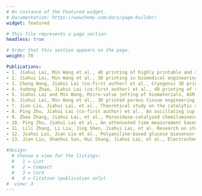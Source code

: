 ```yaml
---
# An instance of the Featured widget.
# Documentation: https://wowchemy.com/docs/page-builder/
widget: featured

# This file represents a page section.
headless: true

# Order that this section appears on the page.
weight: 70

Publications: 
- 1. Jiahui Lai, Min Wang et al., 4D printing of highly printable and shape morphing hydrogels composed of alginate and methylcellulose, Materials & Design, July 1, 2021
- 2. Jiahui Lai, Min Wang et al., 3D printing in biomedical engineering':' process, materials, and applications, Applied Physics Reviews, June 16, 2021
- 3. Chong Wang, Jiahui Lai (co-first author) et al., Cryogenic 3D printing of dual-delivery scaffolds for improved bone regeneration with enhanced vascularization, Bioactive Materials, January 1, 2021
- 4. Yudong Zhao, Jiahui Lai (co-first author) et al., 4D printing of self-folding hydrogel tubes for potential tissue engineering applications, Nano Life, December 14, 2021
- 5. Jiahui Lai and Min Wang, Micro-valve jetting of biomaterials, ASM handbook, accepted, 2022
- 6. Jiahui Lai, Min Wang et al., 3D printed porous tissue engineering scaffolds with the self-folding ability and controlled release of growth factor, MRS Communications, December 10, 2020
- 7. Jian Liu, Jiahui Lai, et al., Theoretical study on the catalytic oxidation of p-iodophenol by horseradish peroxidase in a chemiluminescent system, ChemistrySelect, November 15, 2018
- 8. Ping Zhu, Jiahui Lai (co-first author) et al., An oscillating cup viscometer based on Shvidkovskiy algorithm for molten metals, Measurement, July 1, 2018
- 9. Zhao Zhang, Jiahui Lai, et al., Peroxidase-catalyzed chemiluminescence system and its application in immunoassay, Talanta, April 1, 2018
- 10. Ping Zhu, Jiahui Lai et al., An attenuated time measurement based on pulse interval for oscillating cup viscometer, Chinese Automation Congress, 2017
- 11. Lili Zhang, Li Liu, Jing Shen, Jiahui Lai, et al. Research on stepper motor motion control based on MCU, Chinese Automation Congress, 2017
- 12. Jiahui Lai, Jian Liu et al., Polyaniline-based glucose biosensor':' A review, Journal of Electroanalytical Chemistry, December 1, 2016
- 13. Jian Liu, Shanhui Sun, Hui Shang, Jiahui Lai, et al., Electrochemical biosensor based on bienzyme and carbon nanotubes incorporated into an Os-complex thin film for continuous glucose detection in human saliva; Electroanalysis, April 11, 2016

#design:
  # Choose a view for the listings:
  #   1 = List
  #   2 = Compact
  #   3 = Card
  #   4 = Citation (publication only)
#  view: 3
---
```




